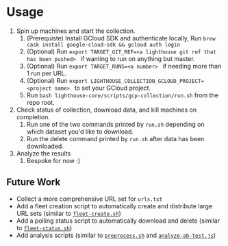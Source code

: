 # Usage

1. Spin up machines and start the collection.
   1. (Prerequiste) Install GCloud SDK and authenticate locally, Run `brew cask install google-cloud-sdk && gcloud auth login`
   1. (Optional) Run `export TARGET_GIT_REF=<a lighthouse git ref that has been pushed> ` if wanting to run on anything but master.
   1. (Optional) Run `export TARGET_RUNS=<a number> ` if needing more than 1 run per URL.
   1. (Optional) Run `export LIGHTHOUSE_COLLECTION_GCLOUD_PROJECT=<project name> ` to set your GCloud project.
   1. Run `bash lighthouse-core/scripts/gcp-collection/run.sh` from the repo root.
1. Check status of collection, download data, and kill machines on completion.
   1. Run one of the two commands printed by `run.sh` depending on which dataset you'd like to download.
   1. Run the delete command printed by `run.sh` after data has been downloaded.
1. Analyze the results
   1. Bespoke for now :)

## Future Work

- Collect a more comprehensive URL set for `urls.txt`
- Add a fleet creation script to automatically create and distribute large URL sets (similar to [`fleet-create.sh`](https://github.com/patrickhulce/dzl-lighthouse/blob/60447f652dc15cacfa603fdf7c88b1add4229d1d/cwv/collection/fleet-create.sh))
- Add a polling status script to automatically download and delete (similar to [`fleet-status.sh`](https://github.com/patrickhulce/dzl-lighthouse/blob/60447f652dc15cacfa603fdf7c88b1add4229d1d/cwv/collection/fleet-status.sh))
- Add analysis scripts (similar to [`preprocess.sh`](https://github.com/patrickhulce/dzl-lighthouse/blob/60447f652dc15cacfa603fdf7c88b1add4229d1d/cwv/analyze/preprocess.sh) and [`analyze-ab-test.js`](https://github.com/patrickhulce/dzl-lighthouse/blob/60447f652dc15cacfa603fdf7c88b1add4229d1d/cwv/analyze/analyze-ab-test.js))
